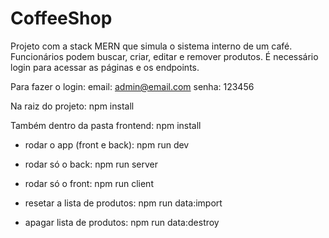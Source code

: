 # CoffeeShop
Projeto com a stack MERN que simula o sistema interno de um café.
Funcionários podem buscar, criar, editar e remover produtos.
É necessário login para acessar as páginas e os endpoints.

Para fazer o login:
email: admin@email.com
senha: 123456

Na raiz do projeto:
npm install

Também dentro da pasta frontend:
npm install

- rodar o app (front e back):
npm run dev

- rodar só o back:
npm run server

- rodar só o front:
npm run client

- resetar a lista de produtos:
npm run data:import

- apagar lista de produtos:
npm run data:destroy
